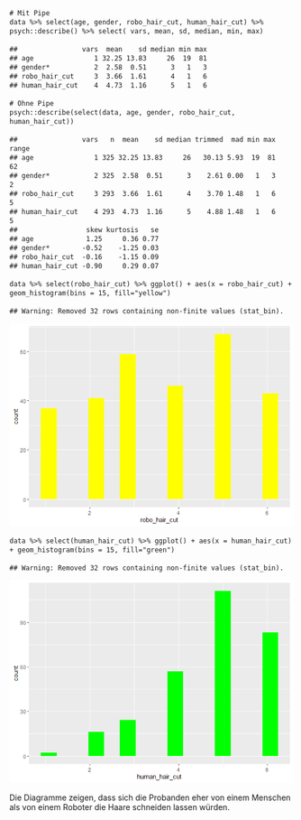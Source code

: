     # Mit Pipe 
    data %>% select(age, gender, robo_hair_cut, human_hair_cut) %>% psych::describe() %>% select( vars, mean, sd, median, min, max)

    ##                vars  mean    sd median min max
    ## age               1 32.25 13.83     26  19  81
    ## gender*           2  2.58  0.51      3   1   3
    ## robo_hair_cut     3  3.66  1.61      4   1   6
    ## human_hair_cut    4  4.73  1.16      5   1   6

    # Ohne Pipe 
    psych::describe(select(data, age, gender, robo_hair_cut, human_hair_cut))

    ##                vars   n  mean    sd median trimmed  mad min max range
    ## age               1 325 32.25 13.83     26   30.13 5.93  19  81    62
    ## gender*           2 325  2.58  0.51      3    2.61 0.00   1   3     2
    ## robo_hair_cut     3 293  3.66  1.61      4    3.70 1.48   1   6     5
    ## human_hair_cut    4 293  4.73  1.16      5    4.88 1.48   1   6     5
    ##                 skew kurtosis   se
    ## age             1.25     0.36 0.77
    ## gender*        -0.52    -1.25 0.03
    ## robo_hair_cut  -0.16    -1.15 0.09
    ## human_hair_cut -0.90     0.29 0.07

    data %>% select(robo_hair_cut) %>% ggplot() + aes(x = robo_hair_cut) + geom_histogram(bins = 15, fill="yellow")

    ## Warning: Removed 32 rows containing non-finite values (stat_bin).

![](DS_GesselPohlmannSinani_files/figure-markdown_strict/unnamed-chunk-1-1.png)

    data %>% select(human_hair_cut) %>% ggplot() + aes(x = human_hair_cut) + geom_histogram(bins = 15, fill="green")

    ## Warning: Removed 32 rows containing non-finite values (stat_bin).

![](DS_GesselPohlmannSinani_files/figure-markdown_strict/unnamed-chunk-1-2.png)

Die Diagramme zeigen, dass sich die Probanden eher von einem Menschen
als von einem Roboter die Haare schneiden lassen würden.

